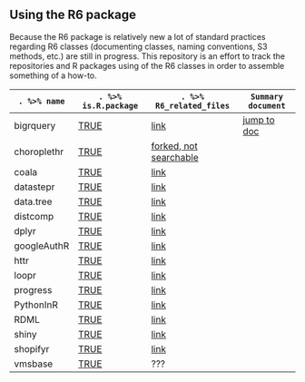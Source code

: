 ## Using the R6 package
Because the R6 package is relatively new a lot of standard practices regarding R6 classes (documenting classes, naming conventions, S3 methods, etc.) are still in progress. This repository is an effort to track the repositories and R packages using of the R6 classes in order to assemble something of a how-to.

`. %>% name` | `. %>% is.R.package` | `. %>% R6_related_files` | `Summary document`
------------ | -------------------- | ------------------------ | ------------------
bigrquery | [TRUE](https://cran.r-project.org/web/packages/bigrquery) | [link](https://github.com/hadley/bigrquery/search?utf8=%E2%9C%93&q=R6Class) | [jump to doc](./bigrquery.md)
choroplethr | [TRUE](https://cran.r-project.org/web/packages/choroplethr) | [forked, not searchable](https://github.com/arilamstein/choroplethr)
coala | [TRUE](https://cran.r-project.org/web/packages/R6/index.html) | [link](https://github.com/statgenlmu/coala/search?utf8=%E2%9C%93&q=R6Class)
datastepr | [TRUE](https://cran.r-project.org/web/packages/datastepr/index.html) | [link](https://github.com/bramtayl/datastepr/search?utf8=%E2%9C%93&q=R6Class)
data.tree | [TRUE](https://cran.r-project.org/web/packages/data.tree/index.html) | [link](https://github.com/gluc/data.tree/search?utf8=%E2%9C%93&q=R6Class)
distcomp | [TRUE](https://cran.r-project.org/web/packages/distcomp/index.html) | [link](https://github.com/hrpcisd/distcomp/search?utf8=%E2%9C%93&q=R6Class)
dplyr | [TRUE](https://cran.r-project.org/web/packages/dplyr/index.html) | [link](https://github.com/hadley/dplyr/search?utf8=%E2%9C%93&q=R6Class)
googleAuthR | [TRUE](https://cran.r-project.org/web/packages/googleAuthR/index.html) | [link](https://github.com/MarkEdmondson1234/googleAuthR/search?utf8=%E2%9C%93&q=R6Class)
httr | [TRUE](https://cran.r-project.org/package=httr) | [link](https://github.com/hadley/httr/search?utf8=%E2%9C%93&q=R6Class)
loopr | [TRUE](https://cran.r-project.org/web/packages/loopr/index.html) | [link](https://github.com/bramtayl/loopr/search?utf8=%E2%9C%93&q=R6Class)
progress | [TRUE](https://cran.r-project.org/web/packages/progress/index.html) | [link](https://github.com/gaborcsardi/progress/search?utf8=%E2%9C%93&q=R6Class)
PythonInR | [TRUE](https://cran.r-project.org/web/packages/PythonInR/index.html) | [link](https://bitbucket.org/Floooo/pythoninr.git)
RDML | [TRUE](https://cran.r-project.org/web/packages/RDML/index.html) | [link](https://github.com/kablag/RDML/tree/master/R)
shiny | [TRUE](https://cran.r-project.org/web/packages/shiny/index.html) | [link](https://github.com/rstudio/shiny/search?utf8=%E2%9C%93&q=R6Class)
shopifyr | [TRUE](https://cran.r-project.org/web/packages/shopifyr/index.html) | [link](https://github.com/charliebone/shopifyr/search?utf8=%E2%9C%93&q=R6Class)
vmsbase | [TRUE](https://cran.r-project.org/web/packages/vmsbase/index.html) | ???


